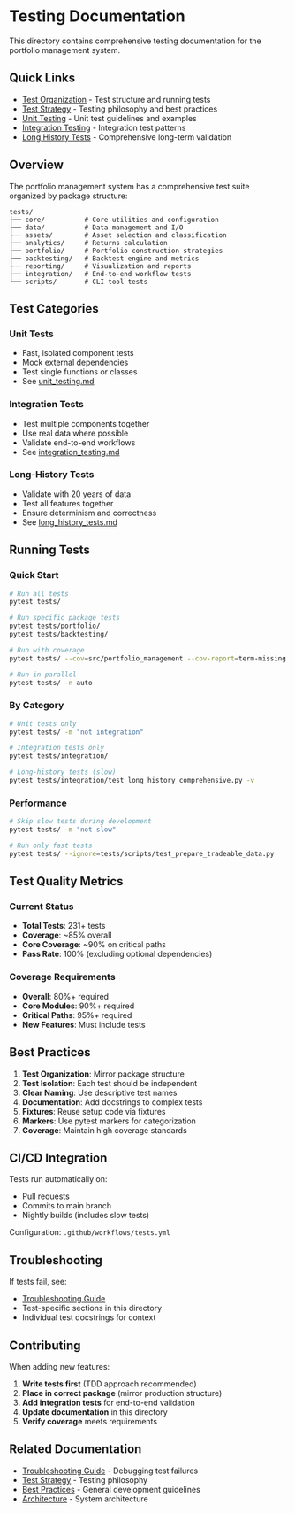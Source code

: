 # Testing Documentation

This directory contains comprehensive testing documentation for the portfolio management system.

## Quick Links

- [Test Organization](overview.md) - Test structure and running tests
- [Test Strategy](test_strategy.md) - Testing philosophy and best practices
- [Unit Testing](unit_testing.md) - Unit test guidelines and examples
- [Integration Testing](integration_testing.md) - Integration test patterns
- [Long History Tests](long_history_tests.md) - Comprehensive long-term validation

## Overview

The portfolio management system has a comprehensive test suite organized by package structure:

```
tests/
├── core/          # Core utilities and configuration
├── data/          # Data management and I/O
├── assets/        # Asset selection and classification
├── analytics/     # Returns calculation
├── portfolio/     # Portfolio construction strategies
├── backtesting/   # Backtest engine and metrics
├── reporting/     # Visualization and reports
├── integration/   # End-to-end workflow tests
└── scripts/       # CLI tool tests
```

## Test Categories

### Unit Tests
- Fast, isolated component tests
- Mock external dependencies
- Test single functions or classes
- See [unit_testing.md](unit_testing.md)

### Integration Tests
- Test multiple components together
- Use real data where possible
- Validate end-to-end workflows
- See [integration_testing.md](integration_testing.md)

### Long-History Tests
- Validate with 20 years of data
- Test all features together
- Ensure determinism and correctness
- See [long_history_tests.md](long_history_tests.md)

## Running Tests

### Quick Start

```bash
# Run all tests
pytest tests/

# Run specific package tests
pytest tests/portfolio/
pytest tests/backtesting/

# Run with coverage
pytest tests/ --cov=src/portfolio_management --cov-report=term-missing

# Run in parallel
pytest tests/ -n auto
```

### By Category

```bash
# Unit tests only
pytest tests/ -m "not integration"

# Integration tests only
pytest tests/integration/

# Long-history tests (slow)
pytest tests/integration/test_long_history_comprehensive.py -v
```

### Performance

```bash
# Skip slow tests during development
pytest tests/ -m "not slow"

# Run only fast tests
pytest tests/ --ignore=tests/scripts/test_prepare_tradeable_data.py
```

## Test Quality Metrics

### Current Status
- **Total Tests**: 231+ tests
- **Coverage**: ~85% overall
- **Core Coverage**: ~90% on critical paths
- **Pass Rate**: 100% (excluding optional dependencies)

### Coverage Requirements
- **Overall**: 80%+ required
- **Core Modules**: 90%+ required
- **Critical Paths**: 95%+ required
- **New Features**: Must include tests

## Best Practices

1. **Test Organization**: Mirror package structure
2. **Test Isolation**: Each test should be independent
3. **Clear Naming**: Use descriptive test names
4. **Documentation**: Add docstrings to complex tests
5. **Fixtures**: Reuse setup code via fixtures
6. **Markers**: Use pytest markers for categorization
7. **Coverage**: Maintain high coverage standards

## CI/CD Integration

Tests run automatically on:
- Pull requests
- Commits to main branch
- Nightly builds (includes slow tests)

Configuration: `.github/workflows/tests.yml`

## Troubleshooting

If tests fail, see:
- [Troubleshooting Guide](../troubleshooting.md)
- Test-specific sections in this directory
- Individual test docstrings for context

## Contributing

When adding new features:

1. **Write tests first** (TDD approach recommended)
2. **Place in correct package** (mirror production structure)
3. **Add integration tests** for end-to-end validation
4. **Update documentation** in this directory
5. **Verify coverage** meets requirements

## Related Documentation

- [Troubleshooting Guide](../troubleshooting.md) - Debugging test failures
- [Test Strategy](test_strategy.md) - Testing philosophy
- [Best Practices](../best_practices.md) - General development guidelines
- [Architecture](../architecture/ARCHITECTURE_DIAGRAM.md) - System architecture

